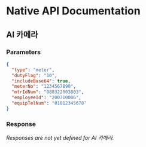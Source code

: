 # Native API Documentation

## AI 카메라

### Parameters

```json
{
  "type": "meter",
  "dutyFlag": "10",
  "includeBase64": true,
  "meterNo": "1234567890",
  "mtrIdNum": "088322003803",
  "employeeId": "200710006",
  "equipTelNum": "01012345678"
}
```

### Response

_Responses are not yet defined for AI 카메라._
